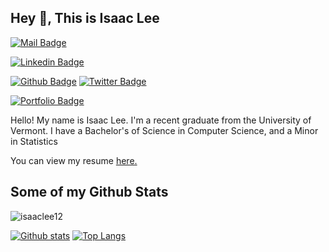 ## Hey 👋, This is Isaac Lee
[![Mail Badge](https://img.shields.io/badge/-isaac.wonha.lee@outlook.com-c14438?style=flat&logo=Gmail&logoColor=white&link=mailto:isaac.wonha.lee@outlook.com)](mailto:isaac.wonha.lee@outlook.com) 

[![Linkedin Badge](https://img.shields.io/badge/-isaaclee-621873133-0072b1?style=flat&logo=Linkedin&logoColor=white&link=https://www.linkedin.com/in/isaaclee-621873133/)](https://www.linkedin.com/in/isaaclee-621873133/)

[![Github Badge](https://img.shields.io/badge/-isaaclee12-grey?style=flat&logo=github&logoColor=white&link=https://github.com/isaaclee12/)](https://www.github.com/isaaclee12/) [![Twitter Badge](https://img.shields.io/badge/-isaacwonhalee-00acee?style=flat&logo=twitter&logoColor=white&link=https://twitter.com/isaacwonhalee/)](https://www.twitter.com/isaacwonhalee/)

[![Portfolio Badge](https://img.shields.io/badge/portfolio-web-blue?style=flat&link=isaaclee.org/)](isaaclee.org/) <p align='left'>Hello! My name is Isaac Lee. I'm a recent graduate from the University of Vermont. I have a Bachelor's of Science in Computer Science, and a Minor in Statistics</p><p align='left'> You can view my resume <a href='isaaclee.org/RESUME ' target=_blank><u>here</u>.</a></p>

## Some of my Github Stats
<p align=left> <img src=https://komarev.com/ghpvc/?username=isaaclee12 alt=isaaclee12 /> </p>

[![Github stats](https://github-readme-stats.vercel.app/api?username=isaaclee12&show_icons=true&include_all_commits=true)](https://github.com/isaaclee12/github-readme-stats)
[![Top Langs](https://github-readme-stats.vercel.app/api/top-langs/?username=isaaclee12&layout=compact)](https://github.com/isaaclee12/github-readme-stats)
